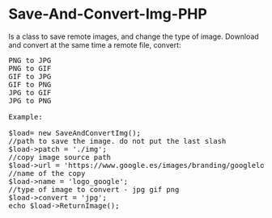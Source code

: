 # Save-And-Convert-Img-PHP
Is a class to save remote images, and change the type of image.
Download and convert at the same time a remote file, convert:
<pre>
PNG to JPG
PNG to GIF
GIF to JPG
GIF to PNG
JPG to GIF
JPG to PNG

Example:

$load= new SaveAndConvertImg();
//path to save the image. do not put the last slash
$load->patch = './img';
//copy image source path
$load->url = 'https://www.google.es/images/branding/googlelogo/1x/googlelogo_color_272x92dp.png';
//name of the copy
$load->name = 'logo_google';
//type of image to convert - jpg gif png
$load->convert = 'jpg';
echo $load->ReturnImage();
</pre>
